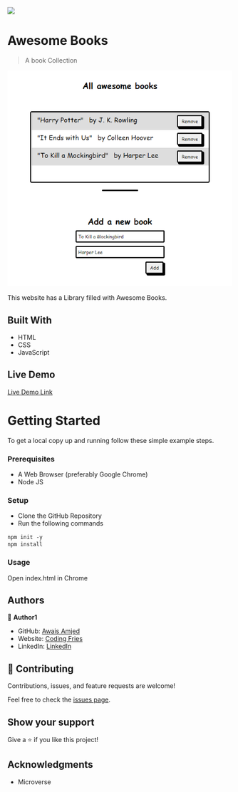 ![](https://img.shields.io/badge/Microverse-blueviolet)

# Awesome Books

> A book Collection

![screenshot](images/app_screenshot.png)

This website has a Library filled with Awesome Books.

## Built With

- HTML
- CSS
- JavaScript

## Live Demo

[Live Demo Link](https://thermiee.github.io/Awesome-Books/)

# Getting Started

To get a local copy up and running follow these simple example steps.

### Prerequisites

- A Web Browser (preferably Google Chrome)
- Node JS

### Setup

- Clone the GitHub Repository
- Run the following commands
```
npm init -y
npm install
```

### Usage

Open index.html in Chrome

## Authors

👤 **Author1**

- GitHub: [Awais Amjed](https://github.com/awais-amjed)
- Website: [Coding Fries](https://codingfries.com)
- LinkedIn: [LinkedIn](https://www.linkedin.com/in/awais-amjed)

## 🤝 Contributing

Contributions, issues, and feature requests are welcome!

Feel free to check the [issues page](../../issues/).

## Show your support

Give a ⭐️ if you like this project!

## Acknowledgments

- Microverse